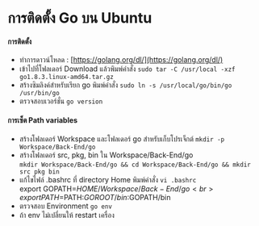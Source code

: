 # การติดตั้ง Go บน Ubuntu

#### การติดตั้ง
 * ทำการดาวน์โหลด : [https://golang.org/dl/](https://golang.org/dl/)
 * เข้าไปที่โฟลเดอร์ Download แล้วพิมพ์คำสั่ง
   `sudo tar -C /usr/local -xzf go1.8.3.linux-amd64.tar.gz`
 * สร้างซิมลิงค์สำหรับเรียก go พิมพ์คำสั่ง
   `sudo ln -s /usr/local/go/bin/go /usr/bin/go`
 * ตรวจสอบเวอร์ชั่น `go version`

#### การเซ็ต Path variables
 * สร้างโฟลเดอร์ Workspace และโฟลเดอร์ go สำหรับเก็บโปรเจ็กต์
   `mkdir -p Workspace/Back-End/go`
 * สร้างโฟลเดอร์ src, pkg, bin ใน Workspace/Back-End/go<br>
   `mkdir Workspace/Back-End/go && cd Workspace/Back-End/go && mkdir src pkg bin` 
 * แก้ไขไฟล์ .bashrc ที่ directory Home พิมพ์คำสั่ง
   `vi .bashrc`<br>
    export GOPATH=$HOME/Workspace/Back-End/go<br>
    export PATH=$PATH:$GOROOT/bin:$GOPATH/bin
 * ตรวจสอบ Environment `go env`
 * ถ้า env ไม่เปลี่ยนให้ restart เครื่อง
